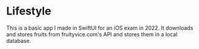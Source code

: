 # Lifestyle

This is a basic app I made in SwiftUI for an iOS exam in 2022. It downloads and stores fruits from fruityvice.com's API and stores them in a local database.
